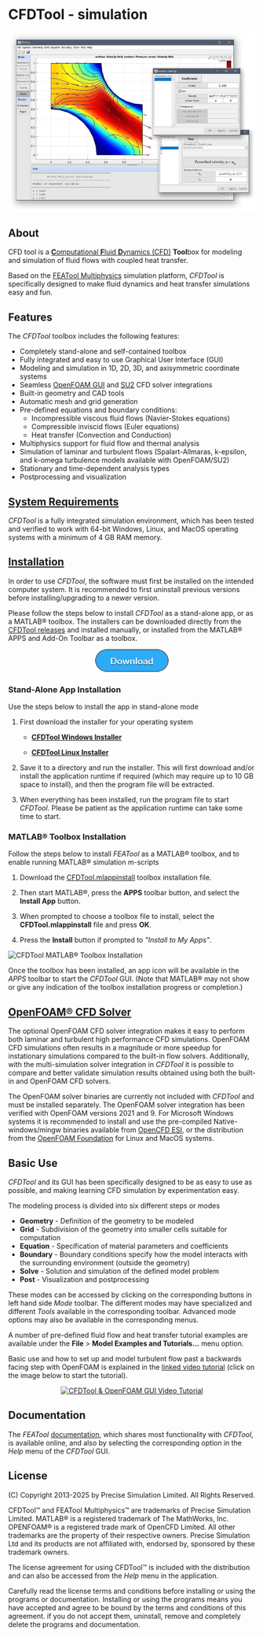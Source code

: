 CFDTool - simulation
====================================

![CFDTool Screenshot](screenshot.jpg)

About
-----

CFD tool is a
[<b>C</b>omputational <b>F</b>luid <b>D</b>ynamics (CFD)](https://en.wikipedia.org/wiki/Computational_fluid_dynamics)
<b>Tool</b>box for modeling and simulation of fluid flows with coupled
heat transfer.

Based on the [FEATool Multiphysics](https://www.featool.com)
simulation platform, _CFDTool_ is specifically designed to make fluid
dynamics and heat transfer simulations easy and fun.

Features
--------

The _CFDTool_ toolbox includes the following features:

- Completely stand-alone and self-contained toolbox
- Fully integrated and easy to use Graphical User Interface (GUI)
- Modeling and simulation in 1D, 2D, 3D, and axisymmetric coordinate systems
- Seamless [OpenFOAM GUI](https://www.featool.com/Easy-to-Use-OpenFOAM-GUI/) and
  [SU2](https://www.featool.com/doc/su2.html) CFD solver integrations
- Built-in geometry and CAD tools
- Automatic mesh and grid generation
- Pre-defined equations and boundary conditions:
  + Incompressible viscous fluid flows (Navier-Stokes equations)
  + Compressible inviscid flows (Euler equations)
  + Heat transfer (Convection and Conduction)
- Multiphysics support for fluid flow and thermal analysis
- Simulation of laminar and turbulent flows (Spalart-Allmaras,
  k-epsilon, and k-omega turbulence models available with OpenFOAM/SU2)
- Stationary and time-dependent analysis types
- Postprocessing and visualization


[System Requirements](https://www.featool.com/doc/quickstart.html#prereq)
-------------------

_CFDTool_ is a fully integrated simulation environment, which has been
tested and verified to work with 64-bit Windows, Linux, and MacOS
operating systems with a minimum of 4 GB RAM memory.


[Installation](https://www.featool.com/doc/quickstart.html#install)
------------

In order to use _CFDTool_, the software must first be installed on the
intended computer system. It is recommended to first uninstall
previous versions before installing/upgrading to a newer version.

Please follow the steps below to install _CFDTool_ as a stand-alone
app, or as a MATLAB® toolbox. The installers can be downloaded
directly from the
[CFDTool releases](https://github.com/precise-simulation/cfdtool/releases/latest)
and installed manually, or installed from the MATLAB® APPS and Add-On
Toolbar as a toolbox.

<p align="center">
  <a href="https://www.cfdtool.com/download" target="_blank">
    <img src="download.png" alt="CFDTool Download" style="max-width:50%">
  </a>
</p>


### Stand-Alone App Installation

Use the steps below to install the app in stand-alone mode

1) First download the installer for your operating system

    + [**CFDTool Windows Installer**](https://github.com/precise-simulation/cfdtool/releases/latest/download/CFDTool_install.exe)

    + [**CFDTool Linux Installer**](https://github.com/precise-simulation/cfdtool/releases/latest/download/CFDTool.install)

2) Save it to a directory and run the installer. This will first
download and/or install the application runtime if required (which may
require up to 10 GB space to install), and then the program file will
be extracted.

3) When everything has been installed, run the program file to start
_CFDTool_. Please be patient as the application runtime can take some
time to start.


### MATLAB® Toolbox Installation

Follow the steps below to install _FEATool_ as a MATLAB® toolbox, and
to enable running MATLAB® simulation m-scripts

1) Download the
   [CFDTool.mlappinstall](https://github.com/precise-simulation/cfdtool/releases/latest/download/CFDTool.mlappinstall)
   toolbox installation file.

2) Then start MATLAB®, press the **APPS** toolbar button,
   and select the **Install App** button.

3) When prompted to choose a toolbox file to install, select the
   **CFDTool.mlappinstall** file and press **OK**.

4) Press the **Install** button if prompted to _"Install to My Apps"_.

![CFDTool MATLAB® Toolbox Installation](https://www.featool.com/doc/featool-multiphysics-toolbox-installation_50.jpg)

Once the toolbox has been installed, an app icon will be available in
the _APPS_ toolbar to start the _CFDTool_ GUI. (Note that MATLAB® may
not show or give any indication of the toolbox installation progress
or completion.)


[OpenFOAM® CFD Solver](https://featool.com/doc/openfoam.html)
--------------------

The optional OpenFOAM CFD solver integration makes it easy to perform
both laminar and turbulent high performance CFD simulations. OpenFOAM
CFD simulations often results in a magnitude or more speedup for
instationary simulations compared to the built-in flow
solvers. Additionally, with the multi-simulation solver integration in
_CFDTool_ it is possible to compare and better validate simulation
results obtained using both the built-in and OpenFOAM CFD solvers.

The OpenFOAM solver binaries are currently not included with _CFDTool_
and must be installed separately. The OpenFOAM solver integration has
been verified with OpenFOAM versions 2021 and 9. For Microsoft Windows
systems it is recommended to install and use the pre-compiled
Native-windows/mingw binaries available from
[OpenCFD ESI](https://develop.openfoam.com/Development/openfoam/-/wikis/precompiled/windows),
or the distribution from the
[OpenFOAM Foundation](https://openfoam.org/download)
for Linux and MacOS systems.


Basic Use
---------

_CFDTool_ and its GUI has been specifically designed to be as easy to
use as possible, and making learning CFD simulation by experimentation
easy.

The modeling process is divided into six different steps or modes

- **Geometry** - Definition of the geometry to be modeled
- **Grid** - Subdivision of the geometry into smaller cells suitable
  for computation
- **Equation** - Specification of material parameters and coefficients
- **Boundary** - Boundary conditions specify how the model interacts
  with the surrounding environment (outside the geometry)
- **Solve** - Solution and simulation of the defined model problem
- **Post** - Visualization and postprocessing

These modes can be accessed by clicking on the corresponding buttons
in left hand side _Mode_ toolbar. The different modes may have
specialized and different _Tools_ available in the corresponding
toolbar. Advanced mode options may also be available in the
corresponding menus.

A number of pre-defined fluid flow and heat transfer tutorial examples
are available under the **File** > **Model Examples and Tutorials...**
menu option.

Basic use and how to set up and model turbulent flow past a
backwards facing step with OpenFOAM is explained in the
[linked video tutorial](https://youtu.be/gHGttc31xj0)
(click on the image below to start the tutorial).

<p align="center">
  <a href="https://www.youtube.com/watch?v=gHGttc31xj0" target="_blank">
    <img src="https://img.youtube.com/vi/gHGttc31xj0/0.jpg"
         alt="CFDTool & OpenFOAM GUI Video Tutorial" style="max-width:100%">
  </a>
</p>


Documentation
-------------

The _FEATool_
[documentation](https://www.featool.com/doc),
which shares most functionality with _CFDTool_, is available online,
and also by selecting the corresponding option in the _Help_ menu of
the _CFDTool_ GUI.


License
-------

(C) Copyright 2013-2025 by Precise Simulation Limited.
All Rights Reserved.

CFDTool™ and FEATool Multiphysics™ are trademarks of Precise
Simulation Limited. MATLAB® is a registered trademark of The
MathWorks, Inc.  OPENFOAM® is a registered trade mark of OpenCFD
Limited. All other trademarks are the property of their respective
owners. Precise Simulation Ltd and its products are not affiliated
with, endorsed by, sponsored by these trademark owners.

The license agreement for using CFDTool™ is included with the
distribution and can also be accessed from the _Help_ menu in the
application.

Carefully read the license terms and conditions before installing or
using the programs or documentation. Installing or using the programs
means you have accepted and agree to be bound by the terms and
conditions of this agreement. if you do not accept them, uninstall,
remove and completely delete the programs and documentation.
